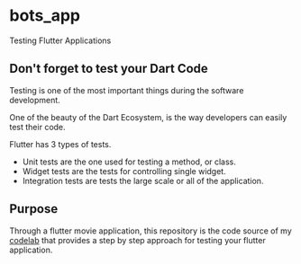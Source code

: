 # bots_app

Testing Flutter Applications

## Don't forget to test your Dart Code

Testing is one of the most important things during the software development.

One of the beauty of the Dart Ecosystem, is the way developers can easily test their code.

Flutter has 3 types of tests.

- Unit tests are the one used for testing a method, or class.
- Widget tests are the tests for controlling single widget.
- Integration tests are tests the large scale or all of the application.

## Purpose

Through a flutter movie application, this repository is the code source of my [codelab](https://codelabs-bwnyasse-net.web.app/flutter_testing_tutorial.html#0) that provides a step by step approach for testing your flutter application.


